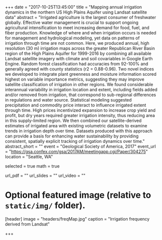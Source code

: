 +++
date = "2017-10-25T13:45:00"
title = "Mapping annual irrigation dynamics in the northern US High Plains Aquifer using Landsat satellite data"
abstract = "Irrigated agriculture is the largest consumer of freshwater globally. Effective water management is crucial to support ongoing agricultural intensification to meet increasing demand for food, fuel, and fiber production. Knowledge of where and when irrigation occurs is needed for management and hydrological modeling, yet data on patterns of irrigation through time are not common. Here, we produced annual, high resolution (30 m) irrigation maps across the greater Republican River Basin region of the High Plains Aquifer for 1999-2016 by combining all available Landsat satellite imagery with climate and soil covariables in Google Earth Engine. Random forest classification had accuracies from 92-100% and generally agreed with county statistics (r2 = 0.88-0.96). Two novel indices we developed to integrate plant greenness and moisture information scored highest on variable importance metrics, suggesting they may improve satellite classification of irrigation in other regions. We found considerable interannual variability in irrigation location and extent, including fields added and/or removed from irrigation, that correspond to sub-regional differences in regulations and water source. Statistical modeling suggested precipitation and commodity price interact to influence irrigated extent through time. High prices incentivized expansion to increase crop yield and profit, but dry years required greater irrigation intensity, thus reducing area in this supply-limited region. We then combined our satellite-derived estimates of irrigated area with existing volumetric datasets to examine trends in irrigation depth over time. Datasets produced with this approach can provide a basis for enhancing water sustainability by providing consistent, spatially explicit tracking of irrigation dynamics over time."
abstract_short = ""
event = "Geological Society of America, 2017"
event_url = "https://gsa.confex.com/gsa/2017AM/meetingapp.cgi/Paper/304275"
location = "Seattle, WA"

selected = true
math = true

url_pdf = ""
url_slides = ""
url_video = ""

# Optional featured image (relative to `static/img/` folder).
[header]
image = "headers/freqMap.jpg"
caption = "Irrigation frequency derived from Landsat"

+++


